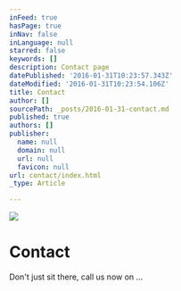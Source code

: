```yaml
---
inFeed: true
hasPage: true
inNav: false
inLanguage: null
starred: false
keywords: []
description: Contact page
datePublished: '2016-01-31T10:23:57.343Z'
dateModified: '2016-01-31T10:23:54.106Z'
title: Contact
author: []
sourcePath: _posts/2016-01-31-contact.md
published: true
authors: []
publisher:
  name: null
  domain: null
  url: null
  favicon: null
url: contact/index.html
_type: Article

---
```

![](https://the-grid-user-content.s3-us-west-2.amazonaws.com/c50c87ef-603d-4e43-bf34-911977201717.jpg)

# Contact

Don't just sit there, call us now on ...
